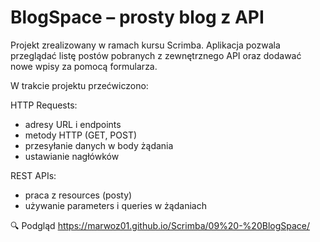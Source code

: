 # BlogSpace – prosty blog z API
Projekt zrealizowany w ramach kursu Scrimba.
Aplikacja pozwala przeglądać listę postów pobranych z zewnętrznego API oraz dodawać nowe wpisy za pomocą formularza.

W trakcie projektu przećwiczono:

HTTP Requests:
- adresy URL i endpoints
- metody HTTP (GET, POST)
- przesyłanie danych w body żądania
- ustawianie nagłówków

REST APIs:
- praca z resources (posty)
- używanie parameters i queries w żądaniach

🔍 Podgląd
https://marwoz01.github.io/Scrimba/09%20-%20BlogSpace/
